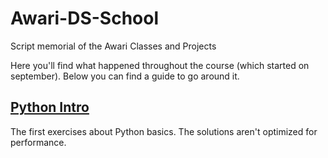 # Awari-DS-School
Script memorial of the Awari Classes and Projects

Here you'll find what happened throughout the course (which started on september). Below you can find a guide to go around it.

## [Python Intro](https://github.com/DuckRodgers/Awari-DS-School/tree/master/03%20-%20Python%20Intro)
The first exercises about Python basics. The solutions aren't optimized for performance.
